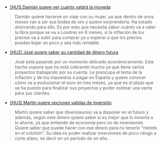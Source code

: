 * [[HU1] Damián quiere ver cuánto valdrá la moneda](https://github.com/ignaciotitos/IV---HealthForAll/issues/5)
> Damián quiere hacerse un viaje con su mujer, ya que dentro de unos meses van a ser sus bodas de oro y quiere sorprenderla. Ha estado ahorrando para ello. Es por esto que necesita saber cuánto va a valer la libra porque se va a Londres en 6 meses, si la inflación de los precios va a subir para comprar ya o esperar a que los precios puedan bajar un poco y sea más rentable.

* [[HU2] José quiere saber su cantidad de dinero futura](https://github.com/ignaciotitos/IV---HealthForAll/issues/6)
> José está pasando por un momento delicado económicamente. Este hecho supone que no está cobrando mucho ya que tiene varios proyectos trabajando por su cuenta. Le preocupa el tema de la inflación y de los impuestos a pagar en España y quiere conocer cómo va a evolucionar el euro en tres meses, ya que es el plazo que se ha puesto para finalizar sus proyectos y poder estimar una venta para sus clientes.

* [[HU3] Martín quiere opciones validas de inversión](https://github.com/ignaciotitos/IV---HealthForAll/issues/7)
> Martín quiere saber que dinero(euros) va a disponer en el futuro y además, según este dinero quiere saber si es mejor que lo invierta o lo ahorre, ya que entiende de economía pero no de inversiones. Quiere saber que puede hacer con ese dinero para no tenerlo "metido en el colchón". Su idea es poder realizar inversiones de poco riesgo a corto plazo, es decir en un período de un año.
